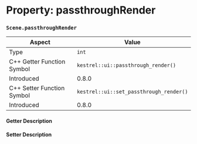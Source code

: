 
# Property: passthroughRender
### `Scene.passthroughRender`

| Aspect | Value |
| --- | --- |
| Type | `int` |
| C++ Getter Function Symbol | `kestrel::ui::passthrough_render()` |
| Introduced | 0.8.0 |
| C++ Setter Function Symbol | `kestrel::ui::set_passthrough_render()` |
| Introduced | 0.8.0 |

#### Getter Description

#### Setter Description

